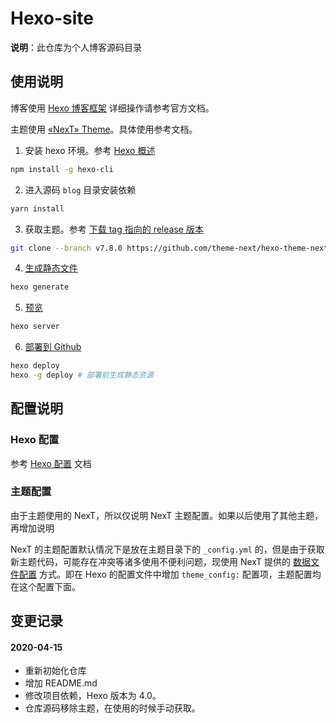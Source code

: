 # Hexo-site

**说明**：此仓库为个人博客源码目录

## 使用说明

博客使用 [Hexo 博客框架](https://hexo.io/zh-cn/docs/) 详细操作请参考官方文档。

主题使用 [«NexT» Theme](https://github.com/theme-next/hexo-theme-next)。具体使用参考文档。

1. 安装 hexo 环境。参考 [Hexo 概述](https://hexo.io/zh-cn/docs/)

```bash
npm install -g hexo-cli
```

2. 进入源码 `blog` 目录安装依赖

```bash
yarn install
```

3. 获取主题。参考 [下载 tag 指向的 release 版本](https://github.com/theme-next/hexo-theme-next/blob/master/docs/zh-CN/INSTALLATION.md#%E9%80%89%E9%A1%B9-2%E4%B8%8B%E8%BD%BD-tag-%E6%8C%87%E5%90%91%E7%9A%84-release-%E7%89%88%E6%9C%AC)

```bash
git clone --branch v7.8.0 https://github.com/theme-next/hexo-theme-next themes/next
```

4. [生成静态文件](https://hexo.io/zh-cn/docs/commands#generate)

```bash
hexo generate
```

5. [预览](https://hexo.io/zh-cn/docs/commands#server)

```bash
hexo server
```

6. [部署到 Github](https://hexo.io/zh-cn/docs/commands#deploy)

```bash
hexo deploy
hexo -g deploy # 部署前生成静态资源
```

## 配置说明

### Hexo 配置

参考 [Hexo 配置](https://hexo.io/zh-cn/docs/configuration) 文档

### 主题配置

由于主题使用的 NexT，所以仅说明 NexT 主题配置。如果以后使用了其他主题，再增加说明

NexT 的主题配置默认情况下是放在主题目录下的 `_config.yml` 的，但是由于获取新主题代码，可能存在冲突等诸多使用不便利问题，现使用 NexT 
提供的 [数据文件配置](https://github.com/theme-next/hexo-theme-next/blob/master/docs/zh-CN/DATA-FILES.md#%E9%80%89%E6%8B%A9-1hexo-%E6%96%B9%E5%BC%8F) 
方式。即在 Hexo 的配置文件中增加 `theme_config:` 配置项，主题配置均在这个配置下面。

## 变更记录

#### 2020-04-15
- 重新初始化仓库
- 增加 README.md
- 修改项目依赖，Hexo 版本为 4.0。 
- 仓库源码移除主题，在使用的时候手动获取。

